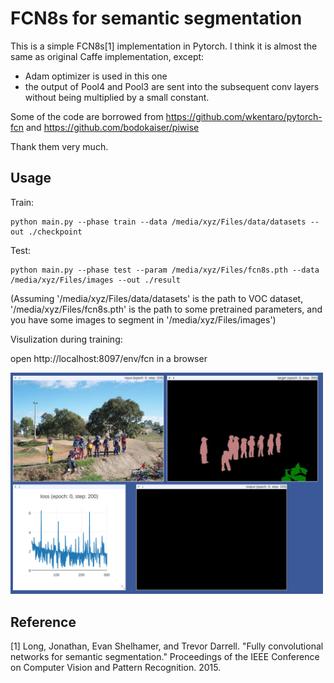 # FCN8s for semantic segmentation

This is a simple FCN8s[1] implementation in Pytorch. I think it is almost the same as original Caffe implementation, except:

* Adam optimizer is used in this one
* the output of Pool4 and Pool3 are sent into the subsequent conv layers without being multiplied by a small constant. 

Some of the code are borrowed from https://github.com/wkentaro/pytorch-fcn
and https://github.com/bodokaiser/piwise

Thank them very much. 


## Usage
Train:
	
	python main.py --phase train --data /media/xyz/Files/data/datasets --out ./checkpoint 
	
Test:
	
	python main.py --phase test --param /media/xyz/Files/fcn8s.pth --data /media/xyz/Files/images --out ./result 
	
(Assuming '/media/xyz/Files/data/datasets' is the path to VOC dataset, '/media/xyz/Files/fcn8s.pth' is the path to some pretrained parameters, and you have some images to segment in '/media/xyz/Files/images')

Visulization during training:

open http://localhost:8097/env/fcn in a browser 

<img src="./visulization.png" style="width: 500px;"/>



## Reference
[1] Long, Jonathan, Evan Shelhamer, and Trevor Darrell. "Fully convolutional networks for semantic segmentation." Proceedings of the IEEE Conference on Computer Vision and Pattern Recognition. 2015.


